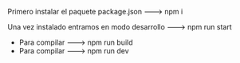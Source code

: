 Primero instalar el paquete package.json
---> npm i 

Una vez instalado entramos en modo desarrollo 
---> npm run start

* Para compilar
---> npm run build
* Para compilar
---> npm run dev